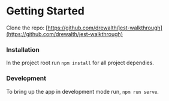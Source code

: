 # Getting Started

Clone the repo: [https://github.com/drewalth/jest-walkthrough](https://github.com/drewalth/jest-walkthrough)

### Installation

In the project root run `npm install` for all project dependies.

### Development

To bring up the app in development mode run, `npm run serve`.
